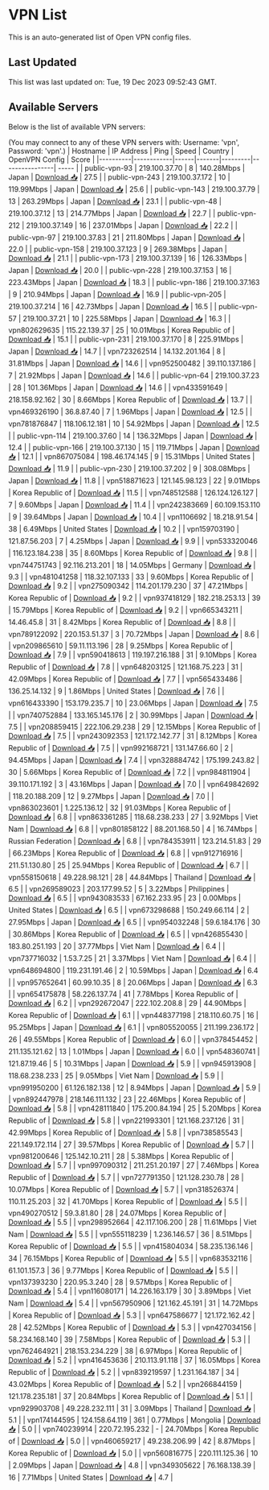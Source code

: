 # VPN List

This is an auto-generated list of Open VPN config files.

## Last Updated

This list was last updated on: Tue, 19 Dec 2023 09:52:43 GMT.

## Available Servers

Below is the list of available VPN servers:

(You may connect to any of these VPN servers with: Username: 'vpn', Password: 'vpn'.)
| Hostname | IP Address | Ping | Speed | Country | OpenVPN Config | Score |
|----------|------------|------|-------|---------|----------------| ----- |
| public-vpn-93 | 219.100.37.70 | 8 | 140.28Mbps | Japan | [Download 📥](./configs/server_0_JP.ovpn) | 27.5 |
| public-vpn-243 | 219.100.37.172 | 10 | 119.99Mbps | Japan | [Download 📥](./configs/server_1_JP.ovpn) | 25.6 |
| public-vpn-143 | 219.100.37.79 | 13 | 263.29Mbps | Japan | [Download 📥](./configs/server_2_JP.ovpn) | 23.1 |
| public-vpn-48 | 219.100.37.12 | 13 | 214.77Mbps | Japan | [Download 📥](./configs/server_3_JP.ovpn) | 22.7 |
| public-vpn-212 | 219.100.37.149 | 16 | 237.01Mbps | Japan | [Download 📥](./configs/server_4_JP.ovpn) | 22.2 |
| public-vpn-97 | 219.100.37.83 | 21 | 211.80Mbps | Japan | [Download 📥](./configs/server_5_JP.ovpn) | 22.0 |
| public-vpn-158 | 219.100.37.123 | 9 | 269.38Mbps | Japan | [Download 📥](./configs/server_6_JP.ovpn) | 21.1 |
| public-vpn-173 | 219.100.37.139 | 16 | 126.33Mbps | Japan | [Download 📥](./configs/server_7_JP.ovpn) | 20.0 |
| public-vpn-228 | 219.100.37.153 | 16 | 223.43Mbps | Japan | [Download 📥](./configs/server_8_JP.ovpn) | 18.3 |
| public-vpn-186 | 219.100.37.163 | 9 | 210.94Mbps | Japan | [Download 📥](./configs/server_9_JP.ovpn) | 16.9 |
| public-vpn-205 | 219.100.37.214 | 16 | 42.73Mbps | Japan | [Download 📥](./configs/server_10_JP.ovpn) | 16.5 |
| public-vpn-57 | 219.100.37.21 | 10 | 225.58Mbps | Japan | [Download 📥](./configs/server_11_JP.ovpn) | 16.3 |
| vpn802629635 | 115.22.139.37 | 25 | 10.01Mbps | Korea Republic of | [Download 📥](./configs/server_12_KR.ovpn) | 15.1 |
| public-vpn-231 | 219.100.37.170 | 8 | 225.91Mbps | Japan | [Download 📥](./configs/server_13_JP.ovpn) | 14.7 |
| vpn723262514 | 14.132.201.164 | 8 | 31.81Mbps | Japan | [Download 📥](./configs/server_14_JP.ovpn) | 14.6 |
| vpn952500482 | 39.110.137.186 | 7 | 21.92Mbps | Japan | [Download 📥](./configs/server_15_JP.ovpn) | 14.6 |
| public-vpn-64 | 219.100.37.23 | 28 | 101.36Mbps | Japan | [Download 📥](./configs/server_16_JP.ovpn) | 14.6 |
| vpn433591649 | 218.158.92.162 | 30 | 8.66Mbps | Korea Republic of | [Download 📥](./configs/server_17_KR.ovpn) | 13.7 |
| vpn469326190 | 36.8.87.40 | 7 | 1.96Mbps | Japan | [Download 📥](./configs/server_18_JP.ovpn) | 12.5 |
| vpn781876847 | 118.106.12.181 | 10 | 54.92Mbps | Japan | [Download 📥](./configs/server_19_JP.ovpn) | 12.5 |
| public-vpn-114 | 219.100.37.60 | 14 | 136.32Mbps | Japan | [Download 📥](./configs/server_20_JP.ovpn) | 12.4 |
| public-vpn-166 | 219.100.37.130 | 15 | 119.71Mbps | Japan | [Download 📥](./configs/server_21_JP.ovpn) | 12.1 |
| vpn867075084 | 198.46.174.145 | 9 | 15.31Mbps | United States | [Download 📥](./configs/server_22_US.ovpn) | 11.9 |
| public-vpn-230 | 219.100.37.202 | 9 | 308.08Mbps | Japan | [Download 📥](./configs/server_23_JP.ovpn) | 11.8 |
| vpn518871623 | 121.145.98.123 | 22 | 9.01Mbps | Korea Republic of | [Download 📥](./configs/server_24_KR.ovpn) | 11.5 |
| vpn748512588 | 126.124.126.127 | 7 | 9.60Mbps | Japan | [Download 📥](./configs/server_25_JP.ovpn) | 11.4 |
| vpn242383669 | 60.109.153.110 | 9 | 39.64Mbps | Japan | [Download 📥](./configs/server_26_JP.ovpn) | 10.4 |
| vpn1106692 | 18.218.91.54 | 38 | 6.49Mbps | United States | [Download 📥](./configs/server_27_US.ovpn) | 10.2 |
| vpn159703190 | 121.87.56.203 | 7 | 4.25Mbps | Japan | [Download 📥](./configs/server_28_JP.ovpn) | 9.9 |
| vpn533320046 | 116.123.184.238 | 35 | 8.60Mbps | Korea Republic of | [Download 📥](./configs/server_29_KR.ovpn) | 9.8 |
| vpn744751743 | 92.116.213.201 | 18 | 14.05Mbps | Germany | [Download 📥](./configs/server_30_DE.ovpn) | 9.3 |
| vpn481041258 | 118.32.107.133 | 33 | 9.60Mbps | Korea Republic of | [Download 📥](./configs/server_31_KR.ovpn) | 9.2 |
| vpn275090342 | 114.201.179.230 | 37 | 47.21Mbps | Korea Republic of | [Download 📥](./configs/server_32_KR.ovpn) | 9.2 |
| vpn937418129 | 182.218.253.13 | 39 | 15.79Mbps | Korea Republic of | [Download 📥](./configs/server_33_KR.ovpn) | 9.2 |
| vpn665343211 | 14.46.45.8 | 31 | 8.42Mbps | Korea Republic of | [Download 📥](./configs/server_34_KR.ovpn) | 8.8 |
| vpn789122092 | 220.153.51.37 | 3 | 70.72Mbps | Japan | [Download 📥](./configs/server_35_JP.ovpn) | 8.6 |
| vpn209865610 | 59.11.113.196 | 28 | 9.25Mbps | Korea Republic of | [Download 📥](./configs/server_36_KR.ovpn) | 7.9 |
| vpn590418613 | 119.197.216.188 | 31 | 9.10Mbps | Korea Republic of | [Download 📥](./configs/server_37_KR.ovpn) | 7.8 |
| vpn648203125 | 121.168.75.223 | 31 | 42.09Mbps | Korea Republic of | [Download 📥](./configs/server_38_KR.ovpn) | 7.7 |
| vpn565433486 | 136.25.14.132 | 9 | 1.86Mbps | United States | [Download 📥](./configs/server_39_US.ovpn) | 7.6 |
| vpn616433390 | 153.179.235.7 | 10 | 23.06Mbps | Japan | [Download 📥](./configs/server_40_JP.ovpn) | 7.5 |
| vpn740752884 | 133.165.145.176 | 2 | 30.99Mbps | Japan | [Download 📥](./configs/server_41_JP.ovpn) | 7.5 |
| vpn208859415 | 222.106.29.238 | 29 | 12.15Mbps | Korea Republic of | [Download 📥](./configs/server_42_KR.ovpn) | 7.5 |
| vpn243092353 | 121.172.142.77 | 31 | 8.12Mbps | Korea Republic of | [Download 📥](./configs/server_43_KR.ovpn) | 7.5 |
| vpn992168721 | 131.147.66.60 | 2 | 94.45Mbps | Japan | [Download 📥](./configs/server_44_JP.ovpn) | 7.4 |
| vpn328884742 | 175.199.243.82 | 30 | 5.66Mbps | Korea Republic of | [Download 📥](./configs/server_45_KR.ovpn) | 7.2 |
| vpn984811904 | 39.110.171.192 | 3 | 43.16Mbps | Japan | [Download 📥](./configs/server_46_JP.ovpn) | 7.0 |
| vpn649842692 | 118.20.188.209 | 12 | 9.27Mbps | Japan | [Download 📥](./configs/server_47_JP.ovpn) | 7.0 |
| vpn863023601 | 1.225.136.12 | 32 | 91.03Mbps | Korea Republic of | [Download 📥](./configs/server_48_KR.ovpn) | 6.8 |
| vpn863361285 | 118.68.238.233 | 27 | 3.92Mbps | Viet Nam | [Download 📥](./configs/server_49_VN.ovpn) | 6.8 |
| vpn801858122 | 88.201.168.50 | 4 | 16.74Mbps | Russian Federation | [Download 📥](./configs/server_50_RU.ovpn) | 6.8 |
| vpn784353911 | 123.214.51.83 | 29 | 66.23Mbps | Korea Republic of | [Download 📥](./configs/server_51_KR.ovpn) | 6.8 |
| vpn912716916 | 211.51.130.80 | 25 | 25.94Mbps | Korea Republic of | [Download 📥](./configs/server_52_KR.ovpn) | 6.7 |
| vpn558150618 | 49.228.98.121 | 28 | 44.84Mbps | Thailand | [Download 📥](./configs/server_53_TH.ovpn) | 6.5 |
| vpn269589023 | 203.177.99.52 | 5 | 3.22Mbps | Philippines | [Download 📥](./configs/server_54_PH.ovpn) | 6.5 |
| vpn943083533 | 67.162.233.95 | 23 | 0.00Mbps | United States | [Download 📥](./configs/server_55_US.ovpn) | 6.5 |
| vpn673298688 | 150.249.66.114 | 2 | 27.95Mbps | Japan | [Download 📥](./configs/server_56_JP.ovpn) | 6.5 |
| vpn954032248 | 59.6.184.176 | 30 | 30.86Mbps | Korea Republic of | [Download 📥](./configs/server_57_KR.ovpn) | 6.5 |
| vpn426855430 | 183.80.251.193 | 20 | 37.77Mbps | Viet Nam | [Download 📥](./configs/server_58_VN.ovpn) | 6.4 |
| vpn737716032 | 1.53.7.25 | 21 | 3.37Mbps | Viet Nam | [Download 📥](./configs/server_59_VN.ovpn) | 6.4 |
| vpn648694800 | 119.231.191.46 | 2 | 10.59Mbps | Japan | [Download 📥](./configs/server_60_JP.ovpn) | 6.4 |
| vpn957652641 | 60.99.10.35 | 8 | 20.06Mbps | Japan | [Download 📥](./configs/server_61_JP.ovpn) | 6.3 |
| vpn654175878 | 58.226.137.74 | 41 | 7.78Mbps | Korea Republic of | [Download 📥](./configs/server_62_KR.ovpn) | 6.2 |
| vpn292672047 | 222.102.208.8 | 29 | 44.90Mbps | Korea Republic of | [Download 📥](./configs/server_63_KR.ovpn) | 6.1 |
| vpn448377198 | 218.110.60.75 | 16 | 95.25Mbps | Japan | [Download 📥](./configs/server_64_JP.ovpn) | 6.1 |
| vpn805520055 | 211.199.236.172 | 26 | 49.55Mbps | Korea Republic of | [Download 📥](./configs/server_65_KR.ovpn) | 6.0 |
| vpn378454452 | 211.135.121.62 | 13 | 1.01Mbps | Japan | [Download 📥](./configs/server_66_JP.ovpn) | 6.0 |
| vpn548360741 | 121.87.19.46 | 5 | 10.31Mbps | Japan | [Download 📥](./configs/server_67_JP.ovpn) | 5.9 |
| vpn945913908 | 118.68.238.233 | 25 | 9.05Mbps | Viet Nam | [Download 📥](./configs/server_68_VN.ovpn) | 5.9 |
| vpn991950200 | 61.126.182.138 | 12 | 8.94Mbps | Japan | [Download 📥](./configs/server_69_JP.ovpn) | 5.9 |
| vpn892447978 | 218.146.111.132 | 23 | 22.46Mbps | Korea Republic of | [Download 📥](./configs/server_70_KR.ovpn) | 5.8 |
| vpn428111840 | 175.200.84.194 | 25 | 5.20Mbps | Korea Republic of | [Download 📥](./configs/server_71_KR.ovpn) | 5.8 |
| vpn221993301 | 121.168.237.126 | 31 | 42.99Mbps | Korea Republic of | [Download 📥](./configs/server_72_KR.ovpn) | 5.8 |
| vpn738585543 | 221.149.172.114 | 27 | 39.57Mbps | Korea Republic of | [Download 📥](./configs/server_73_KR.ovpn) | 5.7 |
| vpn981200646 | 125.142.10.211 | 28 | 5.38Mbps | Korea Republic of | [Download 📥](./configs/server_74_KR.ovpn) | 5.7 |
| vpn997090312 | 211.251.20.197 | 27 | 7.46Mbps | Korea Republic of | [Download 📥](./configs/server_75_KR.ovpn) | 5.7 |
| vpn727791350 | 121.128.230.78 | 28 | 10.07Mbps | Korea Republic of | [Download 📥](./configs/server_76_KR.ovpn) | 5.7 |
| vpn318526374 | 110.11.25.203 | 32 | 41.70Mbps | Korea Republic of | [Download 📥](./configs/server_77_KR.ovpn) | 5.5 |
| vpn490270512 | 59.3.81.80 | 28 | 24.07Mbps | Korea Republic of | [Download 📥](./configs/server_78_KR.ovpn) | 5.5 |
| vpn298952664 | 42.117.106.200 | 28 | 11.61Mbps | Viet Nam | [Download 📥](./configs/server_79_VN.ovpn) | 5.5 |
| vpn555118239 | 1.236.146.57 | 36 | 8.51Mbps | Korea Republic of | [Download 📥](./configs/server_80_KR.ovpn) | 5.5 |
| vpn415804034 | 58.235.136.146 | 34 | 76.15Mbps | Korea Republic of | [Download 📥](./configs/server_81_KR.ovpn) | 5.5 |
| vpn683532116 | 61.101.157.3 | 36 | 9.77Mbps | Korea Republic of | [Download 📥](./configs/server_82_KR.ovpn) | 5.5 |
| vpn137393230 | 220.95.3.240 | 28 | 9.57Mbps | Korea Republic of | [Download 📥](./configs/server_83_KR.ovpn) | 5.4 |
| vpn116080171 | 14.226.163.179 | 30 | 3.89Mbps | Viet Nam | [Download 📥](./configs/server_84_VN.ovpn) | 5.4 |
| vpn567950906 | 121.162.45.191 | 31 | 14.72Mbps | Korea Republic of | [Download 📥](./configs/server_85_KR.ovpn) | 5.3 |
| vpn647586677 | 121.172.162.42 | 28 | 42.52Mbps | Korea Republic of | [Download 📥](./configs/server_86_KR.ovpn) | 5.3 |
| vpn427034156 | 58.234.168.140 | 39 | 7.58Mbps | Korea Republic of | [Download 📥](./configs/server_87_KR.ovpn) | 5.3 |
| vpn762464921 | 218.153.234.229 | 38 | 6.97Mbps | Korea Republic of | [Download 📥](./configs/server_88_KR.ovpn) | 5.2 |
| vpn416453636 | 210.113.91.118 | 37 | 16.05Mbps | Korea Republic of | [Download 📥](./configs/server_89_KR.ovpn) | 5.2 |
| vpn839219597 | 1.231.164.187 | 34 | 43.02Mbps | Korea Republic of | [Download 📥](./configs/server_90_KR.ovpn) | 5.2 |
| vpn266844159 | 121.178.235.181 | 37 | 20.84Mbps | Korea Republic of | [Download 📥](./configs/server_91_KR.ovpn) | 5.1 |
| vpn929903708 | 49.228.232.111 | 31 | 3.09Mbps | Thailand | [Download 📥](./configs/server_92_TH.ovpn) | 5.1 |
| vpn174144595 | 124.158.64.119 | 361 | 0.77Mbps | Mongolia | [Download 📥](./configs/server_93_MN.ovpn) | 5.0 |
| vpn740239914 | 220.72.195.232 | - | 24.70Mbps | Korea Republic of | [Download 📥](./configs/server_94_KR.ovpn) | 5.0 |
| vpn460659217 | 49.238.206.99 | 42 | 8.87Mbps | Korea Republic of | [Download 📥](./configs/server_95_KR.ovpn) | 5.0 |
| vpn560816775 | 220.111.125.36 | 10 | 2.09Mbps | Japan | [Download 📥](./configs/server_96_JP.ovpn) | 4.8 |
| vpn349305622 | 76.168.138.39 | 16 | 7.71Mbps | United States | [Download 📥](./configs/server_97_US.ovpn) | 4.7 |
